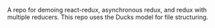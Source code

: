 A repo for demoing react-redux, asynchronous redux, and redux with multiple reducers.
This repo uses the Ducks model for file structuring.
